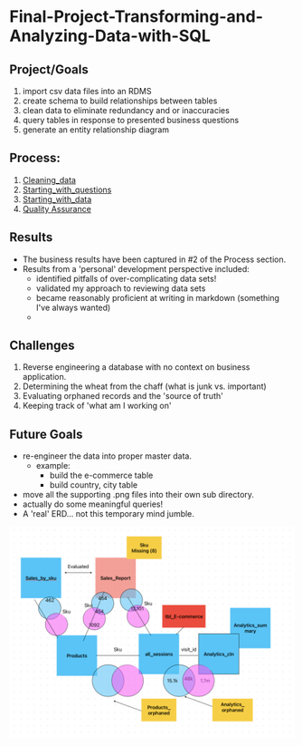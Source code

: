 # Final-Project-Transforming-and-Analyzing-Data-with-SQL

## Project/Goals
1. import csv data files into an RDMS
2. create schema to build relationships between tables
3. clean data to eliminate redundancy and or inaccuracies
4. query tables in response to presented business questions
4. generate an entity relationship diagram

## Process:
1. [Cleaning_data](02.cleaning_data.md)
2. [Starting_with_questions](03.starting_with_questions.md)
3. [Starting_with_data](04.starting_with_data.md)
4. [Quality Assurance](05.QA.md)


## Results
- The business results have been captured in #2 of the Process section. 
- Results from a 'personal' development perspective included: 
  - identified pitfalls of over-complicating data sets!
  - validated my approach to reviewing data sets
  - became reasonably proficient at writing in markdown (something I've always wanted)
  - 
## Challenges 
1. Reverse engineering a database with no context on business application. 
2. Determining the wheat from the chaff (what is junk vs. important)
3. Evaluating orphaned records and the 'source of truth'
4. Keeping track of 'what am I working on'

## Future Goals
* re-engineer the data into proper master data. 
  * example: 
    * build the e-commerce table
    * build country, city table
* move all the supporting .png files into their own sub directory. 
* actually do some meaningful queries! 
* A 'real' ERD... not this temporary mind jumble.

![ERD.png](images/ERD.png)